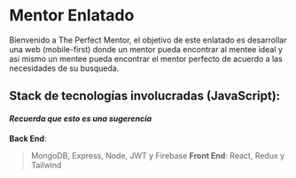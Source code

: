 # Mentor Enlatado

Bienvenido a The Perfect Mentor, el objetivo de este enlatado es desarrollar una web (mobile-first) donde un mentor pueda encontrar al mentee ideal y asi mismo un mentee pueda encontrar el mentor perfecto de acuerdo a las necesidades de su busqueda.

## Stack de tecnologías involucradas (JavaScript):
#### _Recuerda que esto es una sugerencia_
**Back End**: 
> MongoDB, Express, Node, JWT y Firebase
**Front End**:
> React, Redux y Tailwind
